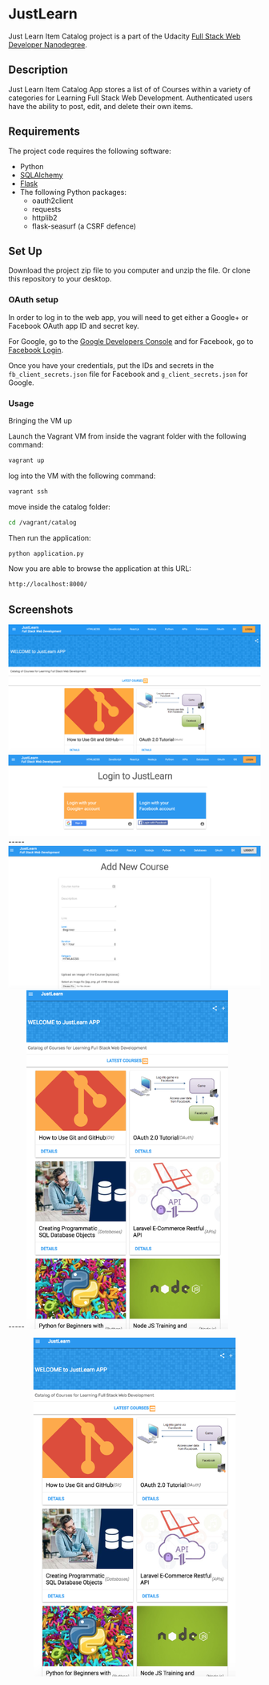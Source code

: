 # JustLearn

Just Learn Item Catalog project is a part of the Udacity [Full Stack Web Developer Nanodegree](https://www.udacity.com/course/full-stack-web-developer-nanodegree--nd004).


## Description
Just Learn Item Catalog App stores a list of  of  Courses within a variety of categories for Learning Full Stack Web Development.  Authenticated users have the ability to post, edit, and delete their own items.


## Requirements
The project code requires the following software:

* Python
* [SQLAlchemy](http://www.sqlalchemy.org/) 
* [Flask](http://flask.pocoo.org/) 
* The following Python packages:
    * oauth2client
    * requests
    * httplib2
    * flask-seasurf (a CSRF defence)


## Set Up


Download the project zip file to you computer and unzip the file. Or clone this repository to your desktop.

### OAuth setup
In order to log in to the web app, you will need to get either a Google+ or Facebook OAuth app ID and secret key. 

For Google, go to the
[Google Developers Console](https://console.developers.google.com/) and for Facebook,
go to [Facebook Login](https://developers.facebook.com/products/login).

Once you have your credentials, put the IDs and secrets in the `fb_client_secrets.json`
file for Facebook and `g_client_secrets.json` for Google.


### Usage

Bringing the VM up

Launch the Vagrant VM from inside the vagrant folder with the following command:


```bash
vagrant up
```
log into the VM with the following command:

```bash
vagrant ssh
```

move inside the catalog folder:

```bash
cd /vagrant/catalog
```
Then run the application:

```bash
python application.py
```

Now you are able to browse the application at this URL:

```bash
http://localhost:8000/
```
 Screenshots
-----


<img src="https://github.com/IrinaSerova/JustLearn/blob/master/catalog/static/images/Screen1.png">

<img src="https://github.com/IrinaSerova/JustLearn/blob/master/catalog/static/images/Screen2.png">
-----
<img src="https://github.com/IrinaSerova/JustLearn/blob/master/catalog/static/images/Screen3.png">
-----
<img src="https://github.com/IrinaSerova/JustLearn/blob/master/catalog/static/images/Screen4.png" margin="auto"  width="80%">
<p align="center">
  <img src="https://github.com/IrinaSerova/JustLearn/blob/master/catalog/static/images/Screen4.png" width="80%">
</p>